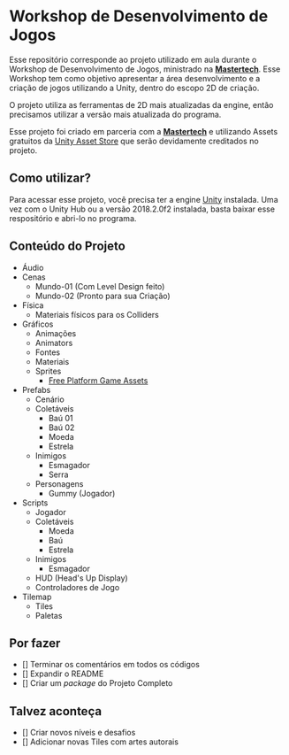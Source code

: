 # Workshop de Desenvolvimento de Jogos
Esse repositório corresponde ao projeto utilizado em aula durante o Workshop de Desenvolvimento de Jogos, ministrado na [**Mastertech**](http://mastertech.com.br). Esse Workshop tem como objetivo apresentar a área desenvolvimento e a criação de jogos utilizando a Unity, dentro do escopo 2D de criação.

O projeto utiliza as ferramentas de 2D mais atualizadas da engine, então precisamos utilizar a versão mais atualizada do programa.

Esse projeto foi criado em parceria com a [**Mastertech**](http://mastertech.com.br) e utilizando Assets gratuitos da [Unity Asset Store](https://assetstore.unity.com) que serão devidamente creditados no projeto.

## Como utilizar?
Para acessar esse projeto, você precisa ter a engine [Unity](https://unity3d.com/pt) instalada. Uma vez com o Unity Hub ou a versão 2018.2.0f2 instalada, basta baixar esse respositório e abri-lo no programa.

## Conteúdo do Projeto
* Áudio
* Cenas
    * Mundo-01 (Com Level Design feito)
    * Mundo-02 (Pronto para sua Criação)
* Física
    * Materiais físicos para os Colliders
* Gráficos
    * Animações
    * Animators
    * Fontes
    * Materiais
    * Sprites
        * [Free Platform Game Assets](https://assetstore.unity.com/packages/2d/environments/free-platform-game-assets-85838)
* Prefabs
    * Cenário
    * Coletáveis
        * Baú 01
        * Baú 02
        * Moeda
        * Estrela
    * Inimigos
        * Esmagador
        * Serra
    * Personagens
        * Gummy (Jogador)
* Scripts
    * Jogador
    * Coletáveis
        * Moeda
        * Baú
        * Estrela
    * Inimigos
        * Esmagador
    * HUD (Head's Up Display)
    * Controladores de Jogo
* Tilemap
    * Tiles
    * Paletas

## Por fazer
- [] Terminar os comentários em todos os códigos
- [] Expandir o README
- [] Criar um *package* do Projeto Completo

## Talvez aconteça
- [] Criar novos níveis e desafios
- [] Adicionar novas Tiles com artes autorais